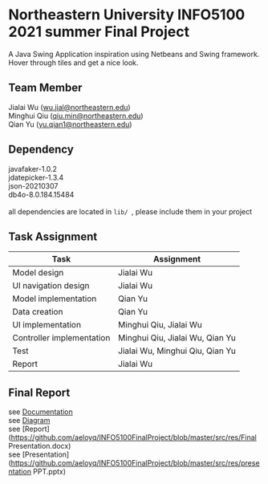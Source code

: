 Northeastern University INFO5100 2021 summer Final Project
=======================
A Java Swing Application inspiration using Netbeans and Swing framework. Hover through tiles and get a nice look.


Team Member
-----------------------
Jialai Wu (wu.jial@northeastern.edu)<br>
Minghui Qiu (qiu.min@northeastern.edu)<br>
Qian Yu (yu.qian1@northeastern.edu)

Dependency
-----------------------
javafaker-1.0.2<br>
jdatepicker-1.3.4<br>
json-20210307<br>
db4o-8.0.184.15484<br>
<br>
all dependencies are located in `lib/ `, please include them in your project

Task Assignment
-----------------------
|  Task   | Assignment  |
|  ----  | ----  |
| Model design  | Jialai Wu |
| UI navigation design  | Jialai Wu |
| Model implementation  | Qian Yu |
| Data creation | Qian Yu |
| UI implementation  | Minghui Qiu, Jialai Wu |
| Controller implementation  | Minghui Qiu, Jialai Wu, Qian Yu |
| Test  | Jialai Wu, Minghui Qiu, Qian Yu |
| Report  | Jialai Wu |

Final Report
-----------------------
see [Documentation](https://docs.google.com/document/d/15ntd_H9rOWf8WkxssJZMT0XLb8cLf3a9I81d9Bq0jOg/edit)<br>
see [Diagram](https://lucid.app/lucidchart/9a2cd5f4-88af-44df-901a-fff0875ce05d/edit?page=0_0#)<br>
see [Report](https://github.com/aeloyq/INFO5100FinalProject/blob/master/src/res/Final Presentation.docx)<br>
see [Presentation](https://github.com/aeloyq/INFO5100FinalProject/blob/master/src/res/presentation PPT.pptx)
